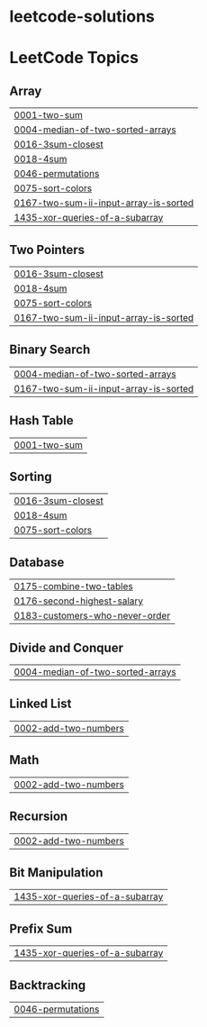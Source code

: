 # leetcode-solutions
<!---LeetCode Topics Start-->
# LeetCode Topics
## Array
|  |
| ------- |
| [0001-two-sum](https://github.com/Vinyaswi/leetcode-solutions/tree/master/0001-two-sum) |
| [0004-median-of-two-sorted-arrays](https://github.com/Vinyaswi/leetcode-solutions/tree/master/0004-median-of-two-sorted-arrays) |
| [0016-3sum-closest](https://github.com/Vinyaswi/leetcode-solutions/tree/master/0016-3sum-closest) |
| [0018-4sum](https://github.com/Vinyaswi/leetcode-solutions/tree/master/0018-4sum) |
| [0046-permutations](https://github.com/Vinyaswi/leetcode-solutions/tree/master/0046-permutations) |
| [0075-sort-colors](https://github.com/Vinyaswi/leetcode-solutions/tree/master/0075-sort-colors) |
| [0167-two-sum-ii-input-array-is-sorted](https://github.com/Vinyaswi/leetcode-solutions/tree/master/0167-two-sum-ii-input-array-is-sorted) |
| [1435-xor-queries-of-a-subarray](https://github.com/Vinyaswi/leetcode-solutions/tree/master/1435-xor-queries-of-a-subarray) |
## Two Pointers
|  |
| ------- |
| [0016-3sum-closest](https://github.com/Vinyaswi/leetcode-solutions/tree/master/0016-3sum-closest) |
| [0018-4sum](https://github.com/Vinyaswi/leetcode-solutions/tree/master/0018-4sum) |
| [0075-sort-colors](https://github.com/Vinyaswi/leetcode-solutions/tree/master/0075-sort-colors) |
| [0167-two-sum-ii-input-array-is-sorted](https://github.com/Vinyaswi/leetcode-solutions/tree/master/0167-two-sum-ii-input-array-is-sorted) |
## Binary Search
|  |
| ------- |
| [0004-median-of-two-sorted-arrays](https://github.com/Vinyaswi/leetcode-solutions/tree/master/0004-median-of-two-sorted-arrays) |
| [0167-two-sum-ii-input-array-is-sorted](https://github.com/Vinyaswi/leetcode-solutions/tree/master/0167-two-sum-ii-input-array-is-sorted) |
## Hash Table
|  |
| ------- |
| [0001-two-sum](https://github.com/Vinyaswi/leetcode-solutions/tree/master/0001-two-sum) |
## Sorting
|  |
| ------- |
| [0016-3sum-closest](https://github.com/Vinyaswi/leetcode-solutions/tree/master/0016-3sum-closest) |
| [0018-4sum](https://github.com/Vinyaswi/leetcode-solutions/tree/master/0018-4sum) |
| [0075-sort-colors](https://github.com/Vinyaswi/leetcode-solutions/tree/master/0075-sort-colors) |
## Database
|  |
| ------- |
| [0175-combine-two-tables](https://github.com/Vinyaswi/leetcode-solutions/tree/master/0175-combine-two-tables) |
| [0176-second-highest-salary](https://github.com/Vinyaswi/leetcode-solutions/tree/master/0176-second-highest-salary) |
| [0183-customers-who-never-order](https://github.com/Vinyaswi/leetcode-solutions/tree/master/0183-customers-who-never-order) |
## Divide and Conquer
|  |
| ------- |
| [0004-median-of-two-sorted-arrays](https://github.com/Vinyaswi/leetcode-solutions/tree/master/0004-median-of-two-sorted-arrays) |
## Linked List
|  |
| ------- |
| [0002-add-two-numbers](https://github.com/Vinyaswi/leetcode-solutions/tree/master/0002-add-two-numbers) |
## Math
|  |
| ------- |
| [0002-add-two-numbers](https://github.com/Vinyaswi/leetcode-solutions/tree/master/0002-add-two-numbers) |
## Recursion
|  |
| ------- |
| [0002-add-two-numbers](https://github.com/Vinyaswi/leetcode-solutions/tree/master/0002-add-two-numbers) |
## Bit Manipulation
|  |
| ------- |
| [1435-xor-queries-of-a-subarray](https://github.com/Vinyaswi/leetcode-solutions/tree/master/1435-xor-queries-of-a-subarray) |
## Prefix Sum
|  |
| ------- |
| [1435-xor-queries-of-a-subarray](https://github.com/Vinyaswi/leetcode-solutions/tree/master/1435-xor-queries-of-a-subarray) |
## Backtracking
|  |
| ------- |
| [0046-permutations](https://github.com/Vinyaswi/leetcode-solutions/tree/master/0046-permutations) |
<!---LeetCode Topics End-->